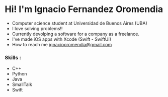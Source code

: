 # Hi! I'm Ignacio Fernandez Oromendia
- Computer science student at Universidad de Buenos Aires (UBA)
- I love solving problems!!
- Currently devolping a software for a company as a freelance.
- I've made iOS apps with Xcode (Swift - SwiftUI)
- How to reach me ignaciooromendia@gmail.com

### Skills :
- C++
- Python
- Java
- SmallTalk
- Swift
